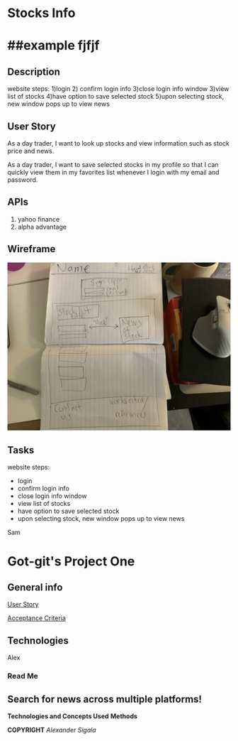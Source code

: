 # Stocks Info


##example fjfjf
=======
## Description

website steps: 1)login 2) confirm login info 3)close login info window 3)view list of stocks 4)have option to save selected stock 5)upon selecting stock, new window pops up to view news

## User Story

As a day trader, I want to look up stocks and view information such as stock price and news.

As a day trader, I want to save selected stocks in my profile so that I can quickly view them in my favorites list whenever I login with my email and password.

## APIs

1. yahoo finance
2. alpha advantage

## Wireframe

<img src="./assets/IMG_8241.JPG" alt="Wireframe-Pic">

## Tasks

website steps:

- login
- confirm login info
- close login info window
- view list of stocks
- have option to save selected stock
- upon selecting stock, new window pops up to view news

Sam

# Got-git's Project One

## General info

<ins>User Story</ins>

<ins>Acceptance Criteria</ins>

## Technologies

Alex

### Read Me

## Search for news across multiple platforms!

**Technologies and Concepts Used**
**Methods**

**COPYRIGHT**
_Alexander Sigala_
